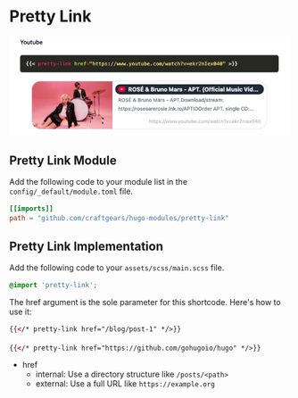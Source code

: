 # Pretty Link

![](../images/pretty-link/sc1.png)

## Pretty Link Module

Add the following code to your module list in the `config/_default/module.toml` file.

```toml
[[imports]]
path = "github.com/craftgears/hugo-modules/pretty-link"
```

## Pretty Link Implementation

Add the following code to your `assets/scss/main.scss` file.

```css
@import 'pretty-link';
```

The href argument is the sole parameter for this shortcode.
Here's how to use it:

```html
{{</* pretty-link href="/blog/post-1" */>}}

{{</* pretty-link href="https://github.com/gohugoio/hugo" */>}}
```

- href
  - internal: Use a directory structure like `/posts/<path>`
  - external: Use a full URL like `https://example.org`